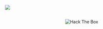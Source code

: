 <img src="https://i.imgur.com/1psZJ4k.png">
<p align="center">
  <br>
  <img src="http://www.hackthebox.eu/badge/image/191417" alt="Hack The Box">
</p>
